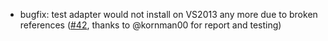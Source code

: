 * bugfix: test adapter would not install on VS2013 any more due to broken references ([#42](https://github.com/csoltenborn/GoogleTestAdapter/issues/42), thanks to @kornman00 for report and testing)